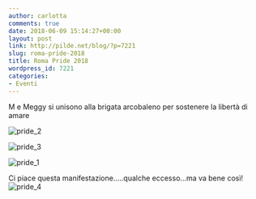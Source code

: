 ```yaml
---
author: carlotta
comments: true
date: 2018-06-09 15:14:27+00:00
layout: post
link: http://pilde.net/blog/?p=7221
slug: roma-pride-2018
title: Roma Pride 2018
wordpress_id: 7221
categories:
- Eventi
---
```


M e Meggy si unisono alla brigata arcobaleno per sostenere la libertà di amare

![pride_2](http://pilde.net/blog/wp-content/uploads/2018/06/pride_2.png)


 ![pride_3](http://pilde.net/blog/wp-content/uploads/2018/06/pride_3.png)


 ![pride_1](http://pilde.net/blog/wp-content/uploads/2018/06/pride_1.png)


Ci piace questa manifestazione.....qualche eccesso...ma va bene così! ![pride_4](http://pilde.net/blog/wp-content/uploads/2018/06/pride_4.jpg)



